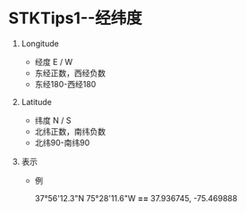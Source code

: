 # STKTips1--经纬度

1. Longitude

   + 经度 E / W
   + 东经正数，西经负数
   + 东经180-西经180

2. Latitude

   + 纬度 N / S
   + 北纬正数，南纬负数
   + 北纬90-南纬90

3. 表示

   + 例

     37°56'12.3"N 75°28'11.6"W **==** 37.936745, -75.469888